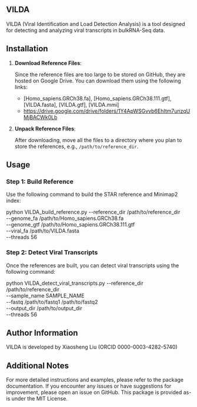 ## VILDA

VILDA (Viral Identification and Load Detection Analysis) is a tool designed for detecting and analyzing viral transcripts in bulkRNA-Seq data.

## Installation

1. **Download Reference Files**:

   Since the reference files are too large to be stored on GitHub, they are hosted on Google Drive. You can download them using the following links:

   - [Homo_sapiens.GRCh38.fa], [Homo_sapiens.GRCh38.111.gtf], [VILDA.fasta], [VILDA.gtf], [VILDA.mmi]
   - https://drive.google.com/drive/folders/1Y4ApWSGvvb6EhItm7unzqUMjBACWk0Lb
 
2. **Unpack Reference Files**:

   After downloading, move all the files to a directory where you plan to store the references, e.g., `/path/to/reference_dir`.

## Usage

### Step 1: Build Reference

Use the following command to build the STAR reference and Minimap2 index:

python VILDA_build_reference.py --reference_dir /path/to/reference_dir \
                                --genome_fa /path/to/Homo_sapiens.GRCh38.fa \
                                --genome_gtf /path/to/Homo_sapiens.GRCh38.111.gtf \
                                --viral_fa /path/to/VILDA.fasta \
                                --threads 56

### Step 2: Detect Viral Transcripts

Once the references are built, you can detect viral transcripts using the following command:

python VILDA_detect_viral_transcripts.py --reference_dir /path/to/reference_dir \
                                         --sample_name SAMPLE_NAME \
                                         --fastq /path/to/fastq1 /path/to/fastq2 \
                                         --output_dir /path/to/output_dir \
                                         --threads 56

## Author Information

VILDA is developed by Xiaosheng Liu (ORCID 0000-0003-4282-5740)

## Additional Notes
For more detailed instructions and examples, please refer to the package documentation.
If you encounter any issues or have suggestions for improvement, please open an issue on GitHub.
This package is provided as-is under the MIT License.
